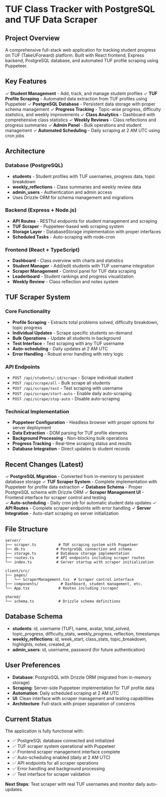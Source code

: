 # TUF Class Tracker with PostgreSQL and TUF Data Scraper

## Project Overview
A comprehensive full-stack web application for tracking student progress on TUF (TakeUForward) platform. Built with React frontend, Express backend, PostgreSQL database, and automated TUF profile scraping using Puppeteer.

## Key Features
✓ **Student Management** - Add, track, and manage student profiles
✓ **TUF Profile Scraping** - Automated data extraction from TUF profiles using Puppeteer
✓ **PostgreSQL Database** - Persistent data storage with proper schema management
✓ **Progress Tracking** - Topic-wise progress, difficulty statistics, and weekly improvements
✓ **Class Analytics** - Dashboard with comprehensive class statistics
✓ **Weekly Reviews** - Class reflections and progress summaries
✓ **Admin Panel** - Bulk operations and student management
✓ **Automated Scheduling** - Daily scraping at 2 AM UTC using cron jobs

## Architecture

### Database (PostgreSQL)
- **students** - Student profiles with TUF usernames, progress data, topic breakdown
- **weekly_reflections** - Class summaries and weekly review data  
- **admin_users** - Authentication and admin access
- Uses Drizzle ORM for schema management and migrations

### Backend (Express + Node.js)
- **API Routes** - RESTful endpoints for student management and scraping
- **TUF Scraper** - Puppeteer-based web scraping system
- **Storage Layer** - DatabaseStorage implementation with proper interfaces
- **Scheduled Tasks** - Auto-scraping with node-cron

### Frontend (React + TypeScript)
- **Dashboard** - Class overview with charts and statistics
- **Student Manager** - Add/edit students with TUF username integration  
- **Scraper Management** - Control panel for TUF data scraping
- **Leaderboard** - Student rankings and progress visualization
- **Weekly Review** - Class reflection and notes system

## TUF Scraper System

### Core Functionality
- **Profile Scraping** - Extracts total problems solved, difficulty breakdown, topic progress
- **Individual Updates** - Scrape specific students on-demand
- **Bulk Operations** - Update all students in background
- **Test Interface** - Test scraping with any TUF username
- **Auto-scheduling** - Daily updates at 2 AM UTC
- **Error Handling** - Robust error handling with retry logic

### API Endpoints
- `POST /api/students/:id/scrape` - Scrape individual student
- `POST /api/scrape/all` - Bulk scrape all students  
- `POST /api/scrape/test` - Test scraping with username
- `POST /api/scrape/start-auto` - Enable daily auto-scraping
- `POST /api/scrape/stop-auto` - Disable auto-scraping

### Technical Implementation
- **Puppeteer Configuration** - Headless browser with proper options for server deployment
- **Data Extraction** - DOM parsing for TUF profile elements
- **Background Processing** - Non-blocking bulk operations
- **Progress Tracking** - Real-time scraping status and results
- **Database Integration** - Direct updates to student records

## Recent Changes (Latest)
✓ **PostgreSQL Migration** - Converted from in-memory to persistent database storage
✓ **TUF Scraper System** - Complete implementation with Puppeteer for profile data extraction
✓ **Database Schema** - Proper PostgreSQL schema with Drizzle ORM
✓ **Scraper Management UI** - Frontend interface for scraper control and testing  
✓ **Auto-scheduling** - Daily cron job for automatic student data updates
✓ **API Routes** - Complete scraper endpoints with error handling
✓ **Server Integration** - Auto-start scraping on server initialization

## File Structure
```
server/
├── scraper.ts          # TUF scraping system with Puppeteer
├── db.ts              # PostgreSQL connection and schema
├── storage.ts         # Database storage implementation
├── routes.ts          # API endpoints including scraper routes
└── index.ts           # Server startup with scraper initialization

client/src/
├── pages/
│   └── ScraperManagement.tsx  # Scraper control interface
├── components/          # Dashboard, student management, etc.
└── App.tsx             # Routes including /scraper

shared/
└── schema.ts           # Drizzle schema definitions
```

## Database Schema
- **students**: id, username (TUF), name, avatar, total_solved, topic_progress, difficulty_stats, weekly_progress, reflection, timestamps
- **weekly_reflections**: id, week_start, class_stats, topic_breakdown, highlights, notes, created_at  
- **admin_users**: id, username, password (for future authentication)

## User Preferences
- **Database**: PostgreSQL with Drizzle ORM (migrated from in-memory storage)
- **Scraping**: Server-side Puppeteer implementation for TUF profile data
- **Automation**: Daily scheduled scraping at 2 AM UTC
- **UI**: Clean interface with scraper management and testing capabilities
- **Architecture**: Full-stack with proper separation of concerns

## Current Status
The application is fully functional with:
- ✅ PostgreSQL database connected and initialized
- ✅ TUF scraper system operational with Puppeteer
- ✅ Frontend scraper management interface complete
- ✅ Auto-scheduling enabled (daily at 2 AM UTC)
- ✅ API endpoints for all scraper operations
- ✅ Error handling and background processing
- ✅ Test interface for scraper validation

**Next Steps**: Test scraper with real TUF usernames and monitor daily auto-updates.